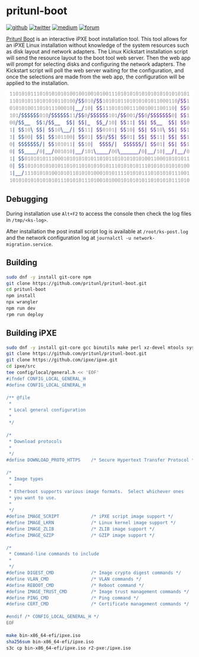 # pritunl-boot

[![github](https://img.shields.io/badge/github-pritunl-11bdc2.svg?style=flat)](https://github.com/pritunl)
[![twitter](https://img.shields.io/badge/twitter-pritunl-55acee.svg?style=flat)](https://twitter.com/pritunl)
[![medium](https://img.shields.io/badge/medium-pritunl-b32b2b.svg?style=flat)](https://pritunl.medium.com)
[![forum](https://img.shields.io/badge/discussion-forum-ffffff.svg?style=flat)](https://forum.pritunl.com)

[Pritunl Boot](https://github.com/pritunl/pritunl-boot) is an interactive iPXE
boot installation tool. This tool allows for an iPXE Linux installation without
knowledge of the system resources such as disk layout and network adapters. The
Linux Kickstart installation script will send the resource layout to the boot
tool web server. Then the web app will prompt for selecting disks and
configuring the network adapters. The Kickstart script will poll the web server
waiting for the configuration, and once the selections are made from the web
app, the configuration will be applied to the installation.

[![pritunl](public/logo-code.png)](https://github.com/pritunl/pritunl-boot)

## Debugging

During installation use `Alt+F2` to access the console then check the log
files in `/tmp/<ks-log>`.

After installation the post install script log is available at
`/root/ks-post.log` and the network configuration log at
`journalctl -u network-migration.service`.

## Building

```bash
sudo dnf -y install git-core npm
git clone https://github.com/pritunl/pritunl-boot.git
cd pritunl-boot
npm install
npx wrangler
npm run dev
rpm run deploy
```

## Building iPXE

```bash
sudo dnf -y install git-core gcc binutils make perl xz-devel mtools syslinux xorriso
git clone https://github.com/pritunl/pritunl-boot.git
git clone https://github.com/ipxe/ipxe.git
cd ipxe/src
tee config/local/general.h << 'EOF'
#ifndef CONFIG_LOCAL_GENERAL_H
#define CONFIG_LOCAL_GENERAL_H

/** @file
 *
 * Local general configuration
 *
 */

/*
 * Download protocols
 *
 */
#define DOWNLOAD_PROTO_HTTPS    /* Secure Hypertext Transfer Protocol */

/*
 * Image types
 *
 * Etherboot supports various image formats.  Select whichever ones
 * you want to use.
 *
 */
#define IMAGE_SCRIPT            /* iPXE script image support */
#define IMAGE_LKRN              /* Linux kernel image support */
#define IMAGE_ZLIB              /* ZLIB image support */
#define IMAGE_GZIP              /* GZIP image support */

/*
 * Command-line commands to include
 *
 */
#define DIGEST_CMD              /* Image crypto digest commands */
#define VLAN_CMD                /* VLAN commands */
#define REBOOT_CMD              /* Reboot command */
#define IMAGE_TRUST_CMD         /* Image trust management commands */
#define PING_CMD                /* Ping command */
#define CERT_CMD                /* Certificate management commands */

#endif /* CONFIG_LOCAL_GENERAL_H */
EOF

make bin-x86_64-efi/ipxe.iso
sha256sum bin-x86_64-efi/ipxe.iso
s3c cp bin-x86_64-efi/ipxe.iso r2-pxe:/ipxe.iso
```
